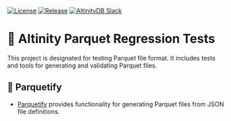 [![License](http://img.shields.io/:license-apache%202.0-brightgreen.svg)](http://www.apache.org/licenses/LICENSE-2.0.html)
[![Release](https://github.com/Altinity/parquet-regression/actions/workflows/release.yml/badge.svg)](https://github.com/Altinity/parquet-regression/actions/workflows/release.yml)
<a href="https://altinity.com/slack">
  <img src="https://img.shields.io/static/v1?logo=slack&logoColor=959DA5&label=Slack&labelColor=333a41&message=join%20conversation&color=3AC358" alt="AltinityDB Slack" />
</a>
# 🔬 Altinity Parquet Regression Tests

This project is designated for testing Parquet file format. It includes tests and tools for generating and validating Parquet files.

## 🧩 Parquetify

* [Parquetify](https://github.com/Altinity/parquet-regression/tree/main/parquetify) provides functionality for generating Parquet files from JSON file definitions.


